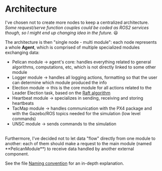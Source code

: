 # Architecture

I've chosen not to create more nodes to keep a centralized architecture.
*Some request/serve function couples could be coded as ROS2 services though, so I might end up changing idea in the future.* :smiley:  

The architecture is then "single node - multi module": each node represents a whole **Agent**, which is comprised of multiple specialized modules exchanging data:
- Pelican module &rarr; agent's core: handles everything related to general algorithms, computations, etc, which is not directly linked to some other module
- Logger module &rarr; handles all logging actions, formatting so that the user can determine which module produced the info
- Election module &rarr; this is the core module for all actions related to the Leader Election task, based on the [Raft algorithm](https://raft.github.io/raft.pdf)
- Heartbeat module &rarr; specializes in sending, receiving and storing heartbeats
- TacMap module &rarr; handles communication with the PX4 package and with the Gazebo/ROS topics needed for the simulation (low level commands)
- UNSC module &rarr; sends commands to the simulation

<br>
Furthermore, I've decided not to let data "flow" directly from one module to another: each of them should make a request to the main module (named **PelicanModule**) to receive data handled by another external component.

See the file [Naming convention](Naming%20convention.md) for an in-depth explanation.
